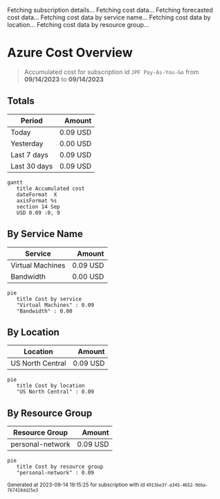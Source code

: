 Fetching subscription details...
Fetching cost data...
Fetching forecasted cost data...
Fetching cost data by service name...
Fetching cost data by location...
Fetching cost data by resource group...
# Azure Cost Overview

> Accumulated cost for subscription id `JPF Pay-As-You-Go` from **09/14/2023** to **09/14/2023**

## Totals

|Period|Amount|
|---|---:|
|Today|0.09 USD|
|Yesterday|0.00 USD|
|Last 7 days|0.09 USD|
|Last 30 days|0.09 USD|

```mermaid
gantt
   title Accumulated cost
   dateFormat  X
   axisFormat %s
   section 14 Sep
   USD 0.09 :0, 9
```

## By Service Name

|Service|Amount|
|---|---:|
|Virtual Machines|0.09 USD|
|Bandwidth|0.00 USD|

```mermaid
pie
   title Cost by service
   "Virtual Machines" : 0.09
   "Bandwidth" : 0.00
```

## By Location

|Location|Amount|
|---|---:|
|US North Central|0.09 USD|

```mermaid
pie
   title Cost by location
   "US North Central" : 0.09
```

## By Resource Group

|Resource Group|Amount|
|---|---:|
|personal-network|0.09 USD|

```mermaid
pie
   title Cost by resource group
   "personal-network" : 0.09
```

<sup>Generated at 2023-09-14 19:15:25 for subscription with id `4913be3f-a345-4652-9bba-767418dd25e3`</sup>
